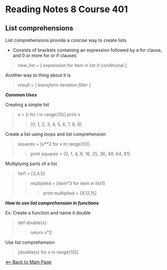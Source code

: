 # Reading Notes 8 Course 401

## List comprehensions

List comprehensions provide a concise way to create lists

- Consists of brackets containing an expression followed by a for clause, and 0 or more for or if clauses

> new_list = [ expression for item in list if conditional ]

Another way to thing about it is

> *result* = [ *transform* *iteration* *filter* ]

__*Common Uses*__

Creating a simple list
> x = [i for i in range(10)]
print x
>> [0, 1, 2, 3, 4, 5, 6, 7, 8, 9]

Create a list using loops and list comprehension
> squares = [x**2 for x in range(10)]
>>print squares = [0, 1, 4, 9, 16, 25, 36, 49, 64, 81]

Multiplying parts of a list
> list1 = [3,4,5]
>> multiplied = [item*3 for item in list1]
>>> print multiplied = [9,12,15]

__*How to use list comprehension in functions*__

Ex: Create a function and name it double

> def double(x):
>> return x*2

Use list comprehension

> [double(x) for x in range(10)]

[<== Back to Main Page](README.md)
